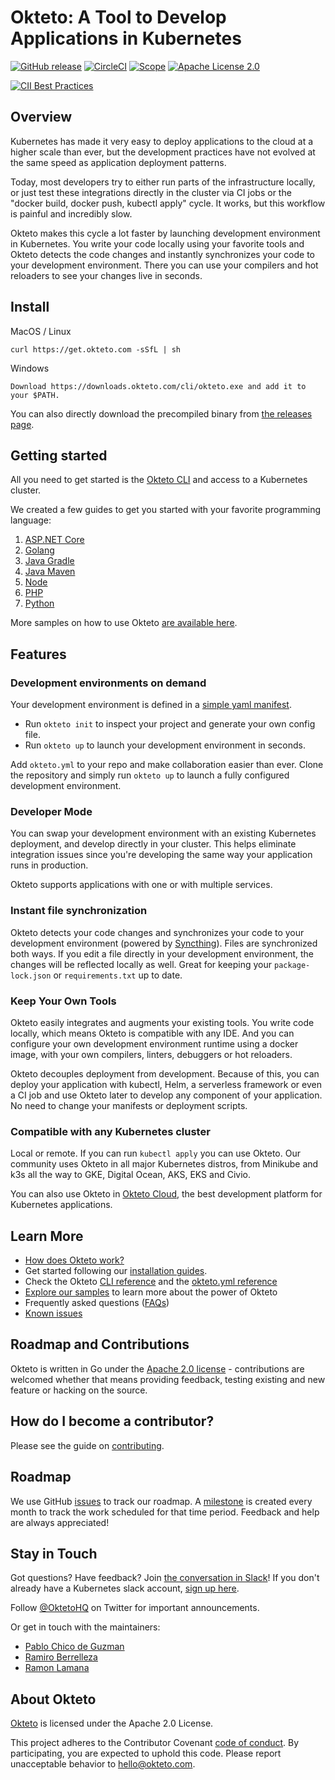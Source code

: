 # Okteto: A Tool to Develop Applications in Kubernetes

[![GitHub release](http://img.shields.io/github/release/okteto/okteto.svg?style=flat-square)][release]
[![CircleCI](https://circleci.com/gh/okteto/okteto.svg?style=svg)](https://circleci.com/gh/okteto/okteto)
[![Scope](https://app.scope.dev/api/badge/1fb9ca0d-7612-4ae9-b9c6-b901c39e8f7b/default)](https://app.scope.dev/external/v1/explore/57ca820b-5f4b-472c-a90c-b99f61c0f120/1fb9ca0d-7612-4ae9-b9c6-b901c39e8f7b/default?branch=master)
[![Apache License 2.0](https://img.shields.io/github/license/okteto/okteto.svg?style=flat-square)][license]

[release]: https://github.com/okteto/okteto/releases
[license]: https://github.com/okteto/okteto/blob/master/LICENSE
[![CII Best Practices](https://bestpractices.coreinfrastructure.org/projects/3055/badge)](https://bestpractices.coreinfrastructure.org/projects/3055)

## Overview

Kubernetes has made it very easy to deploy applications to the cloud at a higher scale than ever, but the development practices have not evolved at the same speed as application deployment patterns.

Today, most developers try to either run parts of the infrastructure locally, or just test these integrations directly in the cluster via CI jobs or the "docker build, docker push, kubectl apply" cycle. It works, but this workflow is painful and incredibly slow.

Okteto makes this cycle a lot faster by launching development environment in Kubernetes. You write your code locally using your favorite tools and Okteto detects the code changes and instantly synchronizes your code to your development environment. There you can use your compilers and hot reloaders to see your changes live in seconds.

## Install

MacOS / Linux
```
curl https://get.okteto.com -sSfL | sh
```

Windows
```
Download https://downloads.okteto.com/cli/okteto.exe and add it to your $PATH.
```

You can also directly download the precompiled binary from [the releases page](https://github.com/okteto/okteto/releases).

## Getting started

All you need to get started is the [Okteto CLI](https://okteto.com/docs/getting-started/installation/index.html) and access to a Kubernetes cluster. 

We created a few guides to get you started with your favorite programming language:

1. [ASP.NET Core](https://github.com/okteto/aspnetcore-getting-started/)
1. [Golang](https://github.com/okteto/go-getting-started)
1. [Java Gradle](https://github.com/okteto/java-gradle-getting-started)
1. [Java Maven](https://github.com/okteto/java-maven-getting-started)
1. [Node](https://github.com/okteto/node-getting-started)
1. [PHP](https://github.com/okteto/php-getting-started)
1. [Python](https://github.com/okteto/samples/tree/master/django)

More samples on how to use Okteto [are available here](https://github.com/okteto/samples).

## Features

### Development environments on demand 

Your development environment is defined in a [simple yaml manifest](https://okteto.com/docs/reference/manifest).
- Run `okteto init` to inspect your project and generate your own config file.
- Run `okteto up` to launch your development environment in seconds. 

Add `okteto.yml` to your repo and make collaboration easier than ever. Clone the repository and simply run `okteto up` to launch a fully configured development environment.

### Developer Mode 

You can swap your development environment with an existing Kubernetes deployment, and develop directly in your cluster. This helps eliminate integration issues since you're developing the same way your application runs in production.

Okteto supports applications with one or with multiple services.

### Instant file synchronization

Okteto detects your code changes and synchronizes your code to your development environment (powered by [Syncthing](https://github.com/syncthing/syncthing)). Files are synchronized both ways. If you edit a file directly in your development environment, the changes will be reflected locally as well. Great for keeping your `package-lock.json` or `requirements.txt` up to date.

### Keep Your Own Tools

Okteto easily integrates and augments your existing tools. You write code locally, which means Okteto is compatible with any IDE. And you can configure your own development environment runtime using a docker image, with your own compilers, linters, debuggers or hot reloaders.

Okteto decouples deployment from development. Because of this, you can deploy your application with kubectl, Helm, a serverless framework or even a CI job and use Okteto later to develop any component of your application. No need to change your manifests or deployment scripts.

### Compatible with any Kubernetes cluster

Local or remote. If you can run `kubectl apply` you can use Okteto. Our community uses Okteto in all major Kubernetes distros, from Minikube and k3s all the way to GKE, Digital Ocean, AKS, EKS and Civio.

You can also use Okteto in [Okteto Cloud](https://okteto.com/), the best development platform for Kubernetes applications.

## Learn More
- [How does Okteto work?](docs/how-does-it-work.md)
- Get started following our [installation guides](https://okteto.com/docs/getting-started/installation/index.html).
- Check the Okteto [CLI reference](https://okteto.com/docs/reference/cli) and the [okteto.yml reference](https://okteto.com/docs/reference/manifest/index.html)
- [Explore our samples](https://github.com/okteto/samples) to learn more about the power of Okteto
- Frequently asked questions ([FAQs](https://okteto.com/docs/reference/faqs/index.html))
- [Known issues](https://okteto.com/docs/reference/known-issues/index.html)

## Roadmap and Contributions

Okteto is written in Go under the [Apache 2.0 license](LICENSE) - contributions are welcomed whether that means providing feedback, testing existing and new feature or hacking on the source.

## How do I become a contributor?

Please see the guide on [contributing](contributing.md).

## Roadmap

We use GitHub [issues](https://github.com/okteto/okteto/issues) to track our roadmap. A [milestone](https://github.com/okteto/okteto/milestones) is created every month to track the work scheduled for that time period. Feedback and help are always appreciated!

## Stay in Touch
Got questions? Have feedback? Join [the conversation in Slack](https://kubernetes.slack.com/messages/CM1QMQGS0/)! If you don't already have a Kubernetes slack account, [sign up here](http://slack.k8s.io/). 

Follow [@OktetoHQ](https://twitter.com/oktetohq) on Twitter for important announcements.

Or get in touch with the maintainers:

- [Pablo Chico de Guzman](https://twitter.com/pchico83)
- [Ramiro Berrelleza](https://twitter.com/rberrelleza)
- [Ramon Lamana](https://twitter.com/monchocromo)

## About Okteto
[Okteto](https://okteto.com) is licensed under the Apache 2.0 License.

This project adheres to the Contributor Covenant [code of conduct](code-of-conduct.md). By participating, you are expected to uphold this code. Please report unacceptable behavior to hello@okteto.com.
